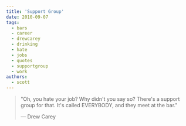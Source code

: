 ```yaml
---
title: 'Support Group'
date: 2010-09-07
tags:
  - bars
  - career
  - drewcarey
  - drinking
  - hate
  - jobs
  - quotes
  - supportgroup
  - work
authors:
  - scott
---
```


> "Oh, you hate your job? Why didn't you say so? There's a support group for that. It's called EVERYBODY, and they meet at the bar."
>
> — Drew Carey
